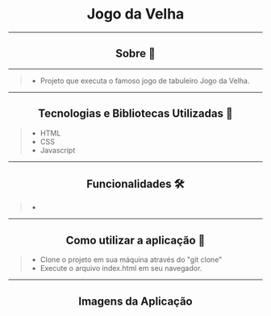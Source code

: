 <h1 align="center">Jogo da Velha</h1>

---
<h2 align="center">Sobre 📖</h2>

---
> -  Projeto que executa o famoso jogo de tabuleiro Jogo da Velha.
---

<h2 align="center">Tecnologias e Bibliotecas Utilizadas 📱</h2>

> - HTML
> - CSS
> - Javascript
 
---
<h2 align="center">Funcionalidades 🛠️</h2>

> - 

---
<h2 align="center">Como utilizar a aplicação 🤔</h2>

> - Clone o projeto em sua máquina através do "git clone"
> - Execute o arquivo index.html em seu navegador.

---
<h2 align="center">Imagens da Aplicação</h2>

